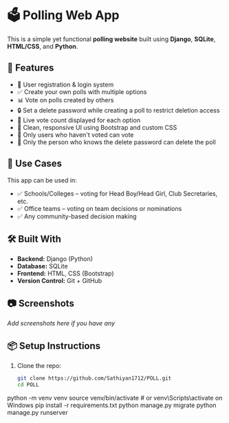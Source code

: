 # 🗳️ Polling Web App

This is a simple yet functional **polling website** built using **Django**, **SQLite**, **HTML/CSS**, and **Python**.

## 🚀 Features

- 👤 User registration & login system
- ✅ Create your own polls with multiple options
- 📊 Vote on polls created by others
- 🔒 Set a delete password while creating a poll to restrict deletion access
- 🧮 Live vote count displayed for each option
- 🧼 Clean, responsive UI using Bootstrap and custom CSS
- 📌 Only users who haven't voted can vote
- 📛 Only the person who knows the delete password can delete the poll

## 🏫 Use Cases

This app can be used in:

- ✅ Schools/Colleges – voting for Head Boy/Head Girl, Club Secretaries, etc.
- ✅ Office teams – voting on team decisions or nominations
- ✅ Any community-based decision making

## 🛠️ Built With

- **Backend:** Django (Python)
- **Database:** SQLite
- **Frontend:** HTML, CSS (Bootstrap)
- **Version Control:** Git + GitHub

## 📷 Screenshots

*Add screenshots here if you have any*

## 📦 Setup Instructions

1. Clone the repo:
   ```bash
   git clone https://github.com/Sathiyan1712/POLL.git
   cd POLL
python -m venv venv
source venv/bin/activate  # or venv\Scripts\activate on Windows
pip install -r requirements.txt
python manage.py migrate
python manage.py runserver
